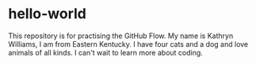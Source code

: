 # hello-world
This repository is for practising the GitHub Flow.
My name is Kathryn Williams, I am from Eastern Kentucky. I have four cats and a dog and love animals of all kinds. I can't wait to learn more about coding. 
